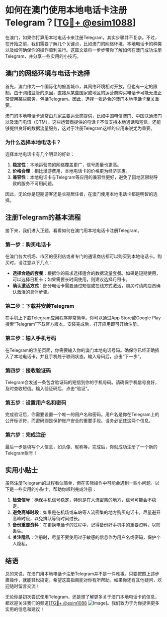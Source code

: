 # 如何在澳门使用本地电话卡注册Telegram？[[TG💪+ @esim1088](https://t.me/s/esim1088)]

在澳门，如果你打算用本地电话卡来注册Telegram，其实步骤并不复杂。不过，在开始之前，我们需要了解几个关键点，比如澳门的网络环境、本地电话卡的种类以及如何确保你的操作顺利进行。这篇文章将一步步带你了解如何在澳门成功注册Telegram，并分享一些实用的小技巧。

## 澳门的网络环境与电话卡选择

首先，澳门作为一个国际化的旅游城市，其网络环境相对开放，但也有一定的限制。由于网络监管的原因，直接从某些国家或地区的运营商购买电话卡可能无法正常使用某些服务，包括Telegram。因此，选择一张适合的澳门本地电话卡至关重要。

澳门的本地电话卡通常由几家主要运营商提供，比如中国电信澳门、中国联通澳门以及澳门电讯（CTM）。这些运营商提供的电话卡不仅支持本地通话和短信，还能够提供良好的数据流量服务，这对于注册Telegram这样的应用来说尤为重要。

### 为什么选择本地电话卡？

选择本地电话卡有几个明显的好处：

1. **稳定性**：本地运营商的网络覆盖更广，信号质量也更高。
2. **价格合理**：相比漫游费用，本地电话卡的价格更为经济实惠。
3. **兼容性**：本地电话卡与Telegram等应用的兼容性更好，避免了因地区限制导致的服务不可用问题。

因此，无论你是短期游客还是长期居住者，在澳门使用本地电话卡都是明智的选择。

## 注册Telegram的基本流程

接下来，我们进入正题，看看如何在澳门用本地电话卡注册Telegram。

### 第一步：购买电话卡

在澳门各大机场、市区的便利店或者专门的通讯商店都可以购买到本地电话卡。购买时，请注意以下几点：

- **选择合适的套餐**：根据你的需求选择适合的数据流量套餐。如果是短期使用，可以选择日租卡；如果需要长时间使用，则建议选择月租卡。
- **确认激活方式**：部分电话卡需要通过短信或在线方式激活，购买时请向店员确认激活的具体步骤。

### 第二步：下载并安装Telegram

在手机上下载Telegram应用程序非常简单。你可以通过App Store或Google Play搜索“Telegram”下载官方版本。安装完成后，打开应用即可开始注册。

### 第三步：输入手机号码

在Telegram的注册页面，你需要输入你的澳门本地电话号码。确保你已经正确插入了本地电话卡，并且手机处于联网状态。输入号码后，点击“下一步”。

### 第四步：接收验证码

Telegram会发送一条包含验证码的短信到你的手机号码。请确保手机信号良好，及时查收短信。输入验证码后，点击“验证”。

### 第五步：设置用户名和密码

完成验证后，你需要设置一个唯一的用户名和密码。用户名是你在Telegram上的公开标识符，而密码则是保护账户安全的重要手段。请务必记住这两个信息。

### 第六步：完成注册

最后一步是填写个人信息，如头像、昵称等。完成后，你就成功注册了一个新的Telegram账号！

## 实用小贴士

虽然注册Telegram的过程看似简单，但在实际操作中可能会遇到一些小问题。以下是一些实用的小贴士，帮助你顺利完成注册：

1. **检查信号**：确保手机信号稳定，特别是在人流密集的地方，信号可能会不稳定。
2. **避免高峰时段**：如果是在机场或车站等人流密集的地方购买电话卡，尽量避开高峰时段，以免排队等待时间过长。
3. **备份重要资料**：在更换电话卡的过程中，记得备份好手机中的重要资料，以防丢失。
4. **关注隐私**：注册时，尽量不要使用过于敏感的信息作为用户名或密码，保护个人隐私。

## 结语

总的来说，在澳门用本地电话卡注册Telegram并不是一件难事。只要按照上述步骤操作，就能轻松搞定。希望这篇指南能对你有所帮助。如果你还有其他疑问，欢迎随时留言交流！

无论你是初次尝试使用Telegram，还是想了解更多关于澳门本地电话卡的信息，都欢迎关注我们的频道[[TG💪+ @esim1088](https://t.me/s/esim1088) ![Image](https://i.postimg.cc/4NQfJmqS/Snipaste-2025-05-13-00-14-12.png)]。我们致力于为你提供更多实用的信息和建议！